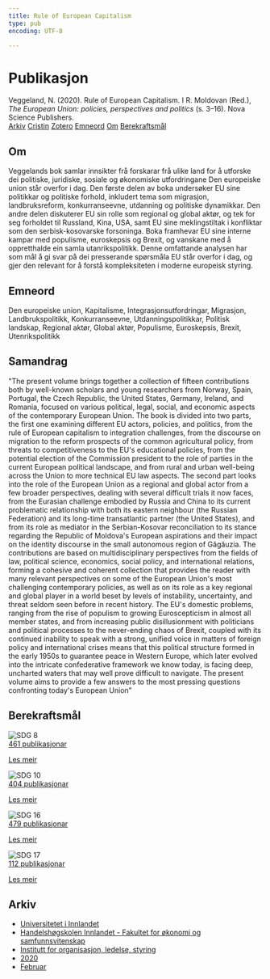 ```yaml
---
title: Rule of European Capitalism
type: pub
encoding: UTF-8

---
```

<h1>Publikasjon</h1>
<article id="csl-bib-container-ZRQGX8BU" class="csl-bib-container">
  <div class="csl-bib-body"> <div class="csl-entry">Veggeland, N. (2020). Rule of European Capitalism. I R. Moldovan (Red.), <i>The European Union: policies, perspectives and politics</i> (s. 3–16). Nova Science Publishers.</div> </div>
  <div class="csl-bib-buttons">
    <a href="#taxonomy-article-ZRQGX8BU" alt="archive" class="csl-bib-button">Arkiv</a>
    <a href="https://app.cristin.no/results/show.jsf?id=1795101" alt="Cristin" class="csl-bib-button">Cristin</a>
    <a href="http://zotero.org/groups/5881554/items/ZRQGX8BU" alt="Zotero" class="csl-bib-button">Zotero</a>
    <a href="#keywords-article-ZRQGX8BU" alt="keywords" class="csl-bib-button">Emneord</a>
    <a href="#about-article-ZRQGX8BU" alt="about_pub" class="csl-bib-button">Om</a>
    <a href="#sdg-article-ZRQGX8BU" alt="sdg" class="csl-bib-button">Berekraftsmål</a>
  </div>
  <div id="csl-bib-meta-container-ZRQGX8BU"></div>
</article>
<div id="csl-bib-meta-ZRQGX8BU" class="csl-bib-meta">
  <article id="about-article-ZRQGX8BU" class="about_pub-article">
    <h1>Om</h1>
    Veggelands bok samlar innsikter frå forskarar frå ulike land for å utforske dei politiske, juridiske, sosiale og økonomiske utfordringane Den europeiske union står overfor i dag. Den første delen av boka undersøker EU sine politikkar og politiske forhold, inkludert tema som migrasjon, landbruksreform, konkurranseevne, utdanning og politiske dynamikkar. Den andre delen diskuterer EU sin rolle som regional og global aktør, og tek for seg forholdet til Russland, Kina, USA, samt EU sine meklingstiltak i konfliktar som den serbisk-kosovarske forsoninga. Boka framhevar EU sine interne kampar med populisme, euroskepsis og Brexit, og vanskane med å oppretthalde ein samla utanrikspolitikk. Denne omfattande analysen har som mål å gi svar på dei presserande spørsmåla EU står overfor i dag, og gjer den relevant for å forstå kompleksiteten i moderne europeisk styring.
  </article>
  <article id="keywords-article-ZRQGX8BU" class="keywords-article">
    <h1>Emneord</h1>
    Den europeiske union, Kapitalisme, Integrasjonsutfordringar, Migrasjon, Landbrukspolitikk, Konkurranseevne, Utdanningspolitikkar, Politisk landskap, Regional aktør, Global aktør, Populisme, Euroskepsis, Brexit, Utenrikspolitikk
  </article>
  <article id="abstract-article-ZRQGX8BU" class="abstract-article">
    <h1>Samandrag</h1>
    "The present volume brings together a collection of fifteen contributions both by well-known scholars and young researchers from Norway, Spain, Portugal, the Czech Republic, the United States, Germany, Ireland, and Romania, focused on various political, legal, social, and economic aspects of the contemporary European Union. The book is divided into two parts, the first one examining different EU actors, policies, and politics, from the rule of European capitalism to integration challenges, from the discourse on migration to the reform prospects of the common agricultural policy, from threats to competitiveness to the EU's educational policies, from the potential election of the Commission president to the role of parties in the current European political landscape, and from rural and urban well-being across the Union to more technical EU law aspects. The second part looks into the role of the European Union as a regional and global actor from a few broader perspectives, dealing with several difficult trials it now faces, from the Eurasian challenge embodied by Russia and China to its current problematic relationship with both its eastern neighbour (the Russian Federation) and its long-time transatlantic partner (the United States), and from its role as mediator in the Serbian-Kosovar reconciliation to its stance regarding the Republic of Moldova's European aspirations and their impact on the identity discourse in the small autonomous region of Găgăuzia. The contributions are based on multidisciplinary perspectives from the fields of law, political science, economics, social policy, and international relations, forming a cohesive and coherent collection that provides the reader with many relevant perspectives on some of the European Union's most challenging contemporary policies, as well as on its role as a key regional and global player in a world beset by levels of instability, uncertainty, and threat seldom seen before in recent history. The EU's domestic problems, ranging from the rise of populism to growing Euroscepticism in almost all member states, and from increasing public disillusionment with politicians and political processes to the never-ending chaos of Brexit, coupled with its continued inability to speak with a strong, unified voice in matters of foreign policy and international crises means that this political structure formed in the early 1950s to guarantee peace in Western Europe, which later evolved into the intricate confederative framework we know today, is facing deep, uncharted waters that may well prove difficult to navigate. The present volume aims to provide a few answers to the most pressing questions confronting today's European Union"
  </article>
  <article id="sdg-article-ZRQGX8BU" class="sdg-article">
    <h1>Berekraftsmål</h1>
    <div class="sdg-container"><div id="sdg8" class="sdg">
        <img src="{{< params subfolder >}}images/sdg/sdg08_nn.png" class="image" alt="SDG 8">
        <div class="sdg-overlay">
          <a href="{{< params subfolder >}}nn/archive/?sdg=8#archive" class="sdg-publication-count"><span>461</span> publikasjonar</a>
          <p><a href="https://fn.no/om-fn/fns-baerekraftsmaal/anstendig-arbeid-og-oekonomisk-vekst?lang=nno-NO" class="sdg-read-more">Les meir</a></p>
        </div>
      </div> <div id="sdg10" class="sdg">
        <img src="{{< params subfolder >}}images/sdg/sdg10_nn.png" class="image" alt="SDG 10">
        <div class="sdg-overlay">
          <a href="{{< params subfolder >}}nn/archive/?sdg=10#archive" class="sdg-publication-count"><span>404</span> publikasjonar</a>
          <p><a href="https://fn.no/om-fn/fns-baerekraftsmaal/mindre-ulikhet?lang=nno-NO" class="sdg-read-more">Les meir</a></p>
        </div>
      </div> <div id="sdg16" class="sdg">
        <img src="{{< params subfolder >}}images/sdg/sdg16_nn.png" class="image" alt="SDG 16">
        <div class="sdg-overlay">
          <a href="{{< params subfolder >}}nn/archive/?sdg=16#archive" class="sdg-publication-count"><span>479</span> publikasjonar</a>
          <p><a href="https://fn.no/om-fn/fns-baerekraftsmaal/fred-rettferdighet-og-velfungerende-institusjoner?lang=nno-NO" class="sdg-read-more">Les meir</a></p>
        </div>
      </div> <div id="sdg17" class="sdg">
        <img src="{{< params subfolder >}}images/sdg/sdg17_nn.png" class="image" alt="SDG 17">
        <div class="sdg-overlay">
          <a href="{{< params subfolder >}}nn/archive/?sdg=17#archive" class="sdg-publication-count"><span>112</span> publikasjonar</a>
          <p><a href="https://fn.no/om-fn/fns-baerekraftsmaal/samarbeid-for-aa-naa-maalene?lang=nno-NO" class="sdg-read-more">Les meir</a></p>
        </div>
      </div></div>
  </article>
  <article id="taxonomy-article-ZRQGX8BU" class="taxonomy-article">
    <h1>Arkiv</h1>
    <ul>
      <li><a href="{{< params subfolder >}}nn/archive/?key=3DCRN523">Universitetet i Innlandet</a></li>
      <li><a href="{{< params subfolder >}}nn/archive/?key=DU8Q9LN9">Handelshøgskolen Innlandet - Fakultet for økonomi og samfunnsvitenskap</a></li>
      <li><a href="{{< params subfolder >}}nn/archive/?key=4LUWR3ZM">Institutt for organisasjon, ledelse, styring</a></li>
      <li><a href="{{< params subfolder >}}nn/archive/?key=L4LD5JU9">2020</a></li>
      <li><a href="{{< params subfolder >}}nn/archive/?key=AAUEAIFK">Februar</a></li>
    </ul>
  </article>
</div>
